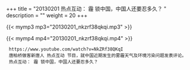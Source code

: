 +++
title = "20130201  热点互动： 霾 锁中国，中国人还要忍多久？ "
description = ""
weight = 20
+++

{{< mymp3 mp3="20130201_nkzrf38qkqi.mp3" >}}

{{< mymp4 mp4="20130201_nkzrf38qkqi.mp4" >}}

     https://www.youtube.com/watch?v=NkZRf38QKqI 
     唐柏桥做客新唐人 热点互动 节目，就中国近期发生的雾霾天气及环境污染问题发表评论。 
     热点互动： 霾 锁中国，中国人还要忍多久？ 
